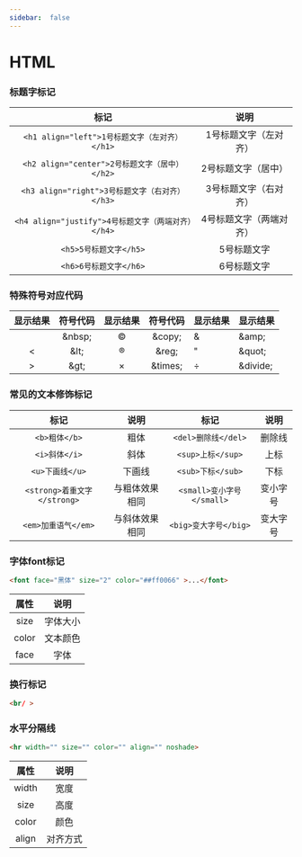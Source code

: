 ```yaml
---
sidebar:  false
---
```

# HTML
### 标题字标记

|                          标记                          |          说明           |
| :----------------------------------------------------: | :---------------------: |
|   ```<h1 align="left">1号标题文字（左对齐）</h1>```    |  1号标题文字（左对齐）  |
|   ```<h2 align="center">2号标题文字（居中）</h2>```    |   2号标题文字（居中）   |
|   ```<h3 align="right">3号标题文字（右对齐）</h3>```   |  3号标题文字（右对齐）  |
| ```<h4 align="justify">4号标题文字（两端对齐）</h4>``` | 4号标题文字（两端对齐） |
|               ```<h5>5号标题文字</h5>```               |       5号标题文字       |
|               ```<h6>6号标题文字</h6>```               |       6号标题文字       |

### 特殊符号对应代码

| 显示结果 |  符号代码  | 显示结果 |  符号代码   | 显示结果 | 显示结果     |
| :------: | :--------: | :------: | :---------: | -------- | ------------ |
|  &nbsp;  | &amp;nbsp; |  &copy;  | &amp;copy;  | &amp;    | &amp;amp;    |
|   &lt;   |  &amp;lt;  |  &reg;   |  &amp;reg;  | &quot;   | &amp;quot;   |
|   &gt;   |  &amp;gt;  | &times;  | &amp;times; | &divide; | &amp;divide; |

### 常见的文本修饰标记

|              标记               |      说明      |             标记              |   说明   |
| :-----------------------------: | :------------: | :---------------------------: | :------: |
|        ```<b>粗体</b>```        |      粗体      |    ```<del>删除线</del>```    |  删除线  |
|        ```<i>斜体</i>```        |      斜体      |     ```<sup>上标</sup>```     |   上标   |
|       ```<u>下画线</u>```       |     下画线     |     ```<sub>下标</sub>```     |   下标   |
| ```<strong>着重文字</strong>``` | 与粗体效果相同 | ```<small>变小字号</small>``` | 变小字号 |
|     ```<em>加重语气</em>```     | 与斜体效果相同 |   ```<big>变大字号</big>```   | 变大字号 |

### 字体font标记

```html
<font face="黑体" size="2" color="##ff0066" >...</font>
```

| 属性  |   说明   |
| :---: | :------: |
| size  | 字体大小 |
| color | 文本颜色 |
| face  |   字体   |

### 换行标记

```html
<br/ >
```

### 水平分隔线

```html
<hr width="" size="" color="" align="" noshade>
```

| 属性  |   说明   |
| :---: | :------: |
| width |   宽度   |
| size  |   高度   |
| color |   颜色   |
| align | 对齐方式 |

